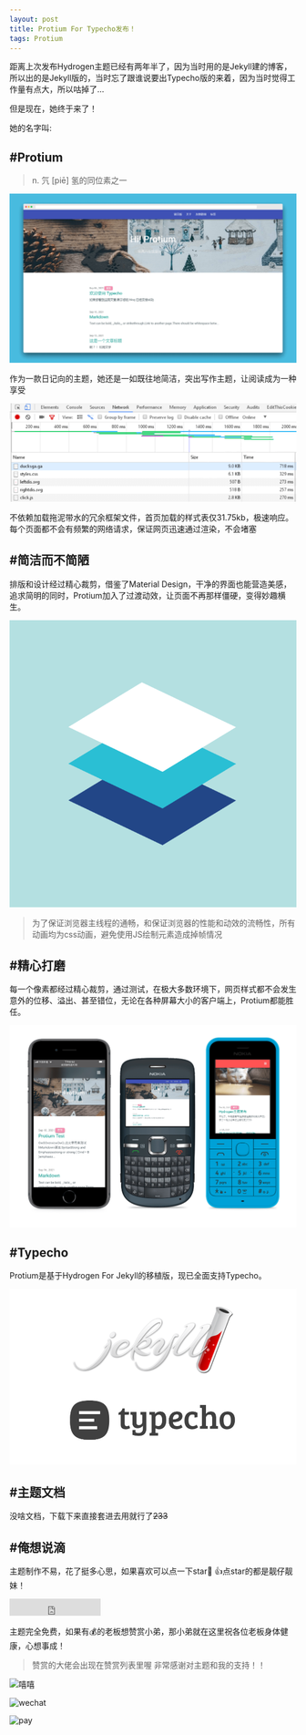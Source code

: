 ```yaml
---
layout: post
title: Protium For Typecho发布！
tags: Protium
---
```


距离上次发布Hydrogen主题已经有两年半了，因为当时用的是Jekyll建的博客，所以出的是Jekyll版的，当时忘了跟谁说要出Typecho版的来着，因为当时觉得工作量有点大，所以咕掉了…

但是现在，她终于来了！

她的名字叫:

## #Protium

> n. 氕 [piē]
> 氢的同位素之一

![预览][1]

作为一款日记向的主题，她还是一如既往地简洁，突出写作主题，让阅读成为一种享受

![文件][2]

不依赖加载拖泥带水的冗余框架文件，首页加载的样式表仅31.75kb，极速响应。每个页面都不会有频繁的网络请求，保证网页迅速通过渲染，不会堵塞

## #简洁而不简陋
排版和设计经过精心裁剪，借鉴了Material Design，干净的界面也能营造美感，追求简明的同时，Protium加入了过渡动效，让页面不再那样僵硬，变得妙趣横生。

![MD][3]


> 为了保证浏览器主线程的通畅，和保证浏览器的性能和动效的流畅性，所有动画均为css动画，避免使用JS绘制元素造成掉帧情况

## #精心打磨

每一个像素都经过精心裁剪，通过测试，在极大多数环境下，网页样式都不会发生意外的位移、溢出、甚至错位，无论在各种屏幕大小的客户端上，Protium都能胜任。

![自适应][4]

## #Typecho

Protium是基于Hydrogen For Jekyll的移植版，现已全面支持Typecho。

![Jekyll&Typeccho][5]

## #主题文档

没啥文档，下载下来直接套进去用就行了~~233~~

## #俺想说滴

主题制作不易，花了挺多心思，如果喜欢可以点一下star🦆 :+1:点star的都是靓仔靓妹！

<iframe src="https://ghbtns.com/github-btn.html?user=link9596&repo=Protium&type=star&count=true&size=large" frameborder="0" scrolling="0" width="160px" height="30px"></iframe>

主题完全免费，如果有💰的老板想赞赏小弟，那小弟就在这里祝各位老板身体健康，心想事成！

> 赞赏的大佬会出现在赞赏列表里喔
> 非常感谢对主题和我的支持！！

![嘻嘻][6]

![wechat](https://atlinker.cn/pay/wechat.png)

![pay](https://atlinker.cn/pay/apay.png)

[1]: /usrimg/2021-9-17-protium-preview.png
[2]: /usrimg/2021-9-17-protium-file.png
[3]: /usrimg/2021-9-17-protium-md.png
[4]: /usrimg/2021-9-17-protium-auto.png
[5]: /usrimg/2021-9-17-protium-tyje.png
[6]: /usrimg/2021-9-17-protium-smile.png

